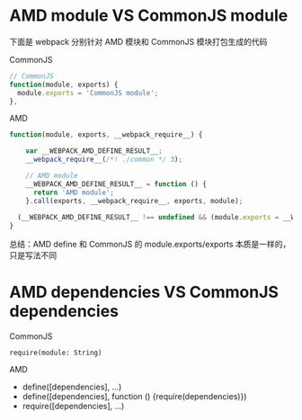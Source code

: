 # AMD module VS CommonJS module
下面是 webpack 分别针对 AMD 模块和 CommonJS 模块打包生成的代码

CommonJS

```javascript
// CommonJS
function(module, exports) {
  module.exports = 'CommonJS module';
},
```

AMD

```javascript
function(module, exports, __webpack_require__) {

	var __WEBPACK_AMD_DEFINE_RESULT__;
	__webpack_require__(/*! ./common */ 3);

	// AMD module
	__WEBPACK_AMD_DEFINE_RESULT__ = function () {
	  return 'AMD module';
	}.call(exports, __webpack_require__, exports, module);
  
  (__WEBPACK_AMD_DEFINE_RESULT__ !== undefined && (module.exports = __WEBPACK_AMD_DEFINE_RESULT__));
}
```

总结：AMD define 和 CommonJS 的 module.exports/exports 本质是一样的，只是写法不同

# AMD dependencies VS CommonJS dependencies
CommonJS

`require(module: String)`

AMD 

- define([dependencies], ...)
- define([dependencies], function () {require(dependencies)})
- require([dependencies], ...)
